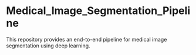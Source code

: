 # Medical_Image_Segmentation_Pipeline
This repository provides an end-to-end pipeline for medical image segmentation using deep learning.
